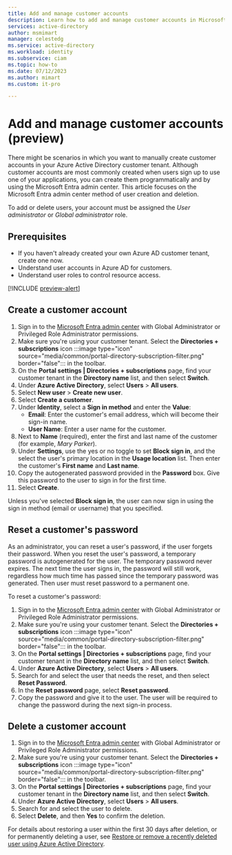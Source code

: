 ```yaml
---
title: Add and manage customer accounts
description: Learn how to add and manage customer accounts in Microsoft Entra for customers.
services: active-directory
author: msmimart
manager: celestedg
ms.service: active-directory
ms.workload: identity
ms.subservice: ciam
ms.topic: how-to
ms.date: 07/12/2023
ms.author: mimart
ms.custom: it-pro

---
```

# Add and manage customer accounts (preview)

There might be scenarios in which you want to manually create customer accounts in your Azure Active Directory customer tenant. Although customer accounts are most commonly created when users sign up to use one of your applications, you can create them programmatically and by using the Microsoft Entra admin center. This article focuses on the Microsoft Entra admin center method of user creation and deletion.

To add or delete users, your account must be assigned the *User administrator* or *Global administrator* role.

## Prerequisites

- If you haven't already created your own Azure AD customer tenant, create one now.
- Understand user accounts in Azure AD for customers.
- Understand user roles to control resource access.

[!INCLUDE [preview-alert](../customers/includes/preview-alert/preview-alert-ciam.md)]

## Create a customer account

1. Sign in to the [Microsoft Entra admin center](https://entra.microsoft.com/) with Global Administrator or Privileged Role Administrator permissions.
1. Make sure you're using your customer tenant. Select the **Directories + subscriptions** icon :::image type="icon" source="media/common/portal-directory-subscription-filter.png" border="false"::: in the toolbar.
1. On the **Portal settings | Directories + subscriptions** page, find your customer tenant in the **Directory name** list, and then select **Switch**.
1. Under **Azure Active Directory**, select **Users** > **All users**.
1. Select **New user** > **Create new user**. 
1. Select **Create a customer**.
1. Under **Identity**, select a **Sign in method** and enter the **Value**:
   - **Email**: Enter the customer's email address, which will become their sign-in name.
   - **User Name**: Enter a user name for the customer.
1. Next to **Name** (required), enter the first and last name of the customer (for example, *Mary Parker*).
1. Under **Settings**, use the yes or no toggle to set **Block sign in**, and the select the user's primary location in the **Usage location** list. Then enter the customer's **First name** and **Last name**.
1. Copy the autogenerated password provided in the **Password** box. Give this password to the user to sign in for the first time.
1. Select **Create**.

Unless you've selected **Block sign in**, the user can now sign in using the sign in method (email or username) that you specified.

## Reset a customer's password

As an administrator, you can reset a user's password, if the user forgets their password. When you reset the user's password, a temporary password is autogenerated for the user. The temporary password never expires. The next time the user signs in, the password will still work, regardless how much time has passed since the temporary password was generated. Then user must reset password to a permanent one. 

To reset a customer's password:

1. Sign in to the [Microsoft Entra admin center](https://entra.microsoft.com/) with Global Administrator or Privileged Role Administrator permissions.
1. Make sure you're using your customer tenant. Select the **Directories + subscriptions** icon :::image type="icon" source="media/common/portal-directory-subscription-filter.png" border="false"::: in the toolbar.
1. On the **Portal settings | Directories + subscriptions** page, find your customer tenant in the **Directory name** list, and then select **Switch**.
1. Under **Azure Active Directory**, select **Users** > **All users**.
1. Search for and select the user that needs the reset, and then select **Reset Password**.
1. In the **Reset password** page, select **Reset password**.
1. Copy the password and give it to the user. The user will be required to change the password during the next sign-in process.

## Delete a customer account

1. Sign in to the [Microsoft Entra admin center](https://entra.microsoft.com/) with Global Administrator or Privileged Role Administrator permissions.
1. Make sure you're using your customer tenant. Select the **Directories + subscriptions** icon :::image type="icon" source="media/common/portal-directory-subscription-filter.png" border="false"::: in the toolbar.
1. On the **Portal settings | Directories + subscriptions** page, find your customer tenant in the **Directory name** list, and then select **Switch**.
1. Under **Azure Active Directory**, select **Users** > **All users**.
1. Search for and select the user to delete.
1. Select **Delete**, and then **Yes** to confirm the deletion.

For details about restoring a user within the first 30 days after deletion, or for permanently deleting a user, see [Restore or remove a recently deleted user using Azure Active Directory](../../fundamentals/active-directory-users-restore.md).
